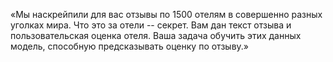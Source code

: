 «Мы наскрейпили для вас отзывы по 1500 отелям в совершенно разных уголках мира. Что это за отели -- секрет. Вам дан текст отзыва и пользовательская оценка отеля. Ваша задача обучить этих данных модель, способную предсказывать оценку по отзыву.»
